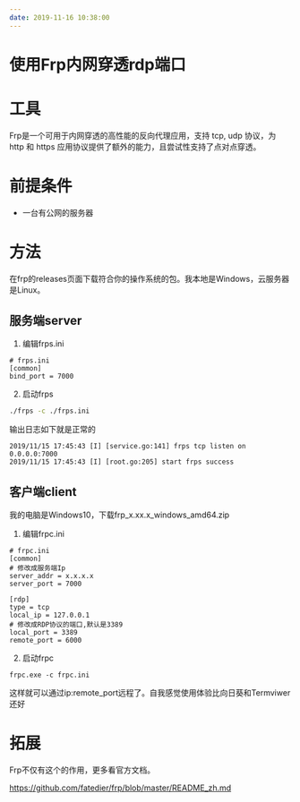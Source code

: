 ```yaml
---
date: 2019-11-16 10:38:00
---
```


# 使用Frp内网穿透rdp端口

# 工具

Frp是一个可用于内网穿透的高性能的反向代理应用，支持 tcp, udp 协议，为 http 和 https 应用协议提供了额外的能力，且尝试性支持了点对点穿透。

# 前提条件

- 一台有公网的服务器

# 方法

在frp的releases页面下载符合你的操作系统的包。我本地是Windows，云服务器是Linux。

## 服务端server

1. 编辑frps.ini

```
# frps.ini
[common]
bind_port = 7000
```

2. 启动frps

```sh
./frps -c ./frps.ini
```

输出日志如下就是正常的

```
2019/11/15 17:45:43 [I] [service.go:141] frps tcp listen on 0.0.0.0:7000
2019/11/15 17:45:43 [I] [root.go:205] start frps success
```

## 客户端client

我的电脑是Windows10，下载frp_x.xx.x_windows_amd64.zip

1. 编辑frpc.ini

```
# frpc.ini
[common]
# 修改成服务端Ip
server_addr = x.x.x.x
server_port = 7000

[rdp]
type = tcp
local_ip = 127.0.0.1
# 修改成RDP协议的端口,默认是3389
local_port = 3389
remote_port = 6000
```

2. 启动frpc

```
frpc.exe -c frpc.ini
```

这样就可以通过ip:remote_port远程了。自我感觉使用体验比向日葵和Termviwer还好

# 拓展

Frp不仅有这个的作用，更多看官方文档。

https://github.com/fatedier/frp/blob/master/README_zh.md